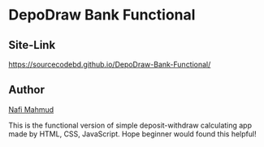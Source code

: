 # DepoDraw Bank Functional
## Site-Link
https://sourcecodebd.github.io/DepoDraw-Bank-Functional/

## Author 
[Nafi Mahmud][author]

[author]: https://sourcecodebd.github.io/nafi.com/
This is the functional version of simple deposit-withdraw calculating app made by HTML, CSS, JavaScript. Hope beginner would found this helpful!
